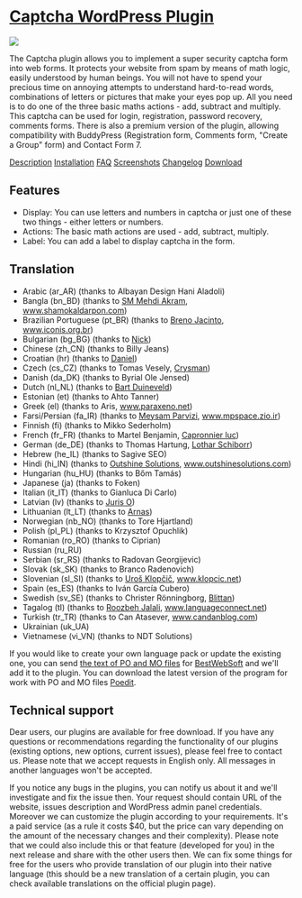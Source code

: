 <a href="http://bestwebsoft.com/plugin/captcha-plugin/" target=_blank>Captcha WordPress Plugin</a>
========================

<img src="http://bestwebsoft.com/wp-content/uploads/2011/07/588xNxcaptcha1.jpg.pagespeed.ic.Q9N-tJQc3t.jpg" />

The Captcha plugin allows you to implement a super security captcha form into web forms. It protects your website from spam by means of math logic, easily understood by human beings. You will not have to spend your precious time on annoying attempts to understand hard-to-read words, combinations of letters or pictures that make your eyes pop up. All you need is to do one of the three basic maths actions - add, subtract and multiply. This captcha can be used for login, registration, password recovery, comments forms. There is also a premium version of the plugin, allowing compatibility with BuddyPress (Registration form, Comments form, "Create a Group" form) and Contact Form 7.

<a href="http://bestwebsoft.com/plugin/captcha-plugin/#description" target=_blank>Description</a>
<a href="http://bestwebsoft.com/plugin/captcha-plugin/#installation" target=_blank>Installation</a>
<a href="http://bestwebsoft.com/plugin/captcha-plugin/#faq" target=_blank>FAQ</a>
<a href="http://bestwebsoft.com/plugin/captcha-plugin/#screenshots" target=_blank>Screenshots</a>
<a href="http://bestwebsoft.com/plugin/captcha-plugin/#changelog" target=_blank>Changelog</a>
<a href="http://bestwebsoft.com/plugin/captcha-plugin/#download" target=_blank>Download</a>

Features
-----------------------------
* Display: You can use letters and numbers in captcha or just one of these two things - either letters or numbers.
* Actions: The basic math actions are used - add, subtract, multiply.
* Label: You can add a label to display captcha in the form.


Translation
-----------------------------
* Arabic (ar_AR) (thanks to Albayan Design Hani Aladoli)
* Bangla (bn_BD) (thanks to <a href="mailto:mehdi.akram@gmail.com">SM Mehdi Akram</a>, www.shamokaldarpon.com)
* Brazilian Portuguese (pt_BR) (thanks to <a href="mailto:brenojac@gmail.com">Breno Jacinto</a>, www.iconis.org.br)
* Bulgarian (bg_BG) (thanks to <a href="mailto:paharaman@gmail.com">Nick</a>)
* Chinese (zh_CN) (thanks to Billy Jeans)
* Croatian (hr) (thanks to <a href="mailto:daniel@geogat.com">Daniel</a>)
* Czech (cs_CZ) (thanks to Tomas Vesely, <a href="mailto:crysman@seznam.cz">Crysman</a>)
* Danish (da_DK) (thanks to Byrial Ole Jensed)
* Dutch (nl_NL) (thanks to <a href="mailto:byrial@vip.cybercity.dk">Bart Duineveld</a>)
* Estonian (et) (thanks to Ahto Tanner)
* Greek (el) (thanks to Aris, www.paraxeno.net)
* Farsi/Persian (fa_IR) (thanks to <a href="mailto:info[at]mpspace[dot]zio[dot]ir">Meysam Parvizi</a>, www.mpspace.zio.ir)
* Finnish (fi) (thanks to Mikko Sederholm)
* French (fr_FR) (thanks to Martel Benjamin, <a href="mailto:lcapronnier@yahoo.com">Capronnier luc</a>)
* German (de_DE) (thanks to Thomas Hartung, <a href="mailto:lothar.schiborr@web.de">Lothar Schiborr</a>)
* Hebrew (he_IL) (thanks to Sagive SEO)
* Hindi (hi_IN) (thanks to <a href="mailto:ash.pr@outshinesolutions.com">Outshine Solutions</a>, www.outshinesolutions.com)
* Hungarian (hu_HU) (thanks to Bőm Tamás)
* Japanese (ja) (thanks to Foken)
* Italian (it_IT) (thanks to Gianluca Di Carlo)
* Latvian (lv) (thanks to <a href="mailto:juris.o@gmail.com">Juris O</a>)
* Lithuanian (lt_LT) (thanks to <a href="mailto:arnas.metal@gmail.com">Arnas</a>)
* Norwegian (nb_NO) (thanks to Tore Hjartland)
* Polish (pl_PL) (thanks to Krzysztof Opuchlik)
* Romanian (ro_RO) (thanks to Ciprian)
* Russian (ru_RU)
* Serbian (sr_RS) (thanks to Radovan Georgijevic)
* Slovak (sk_SK) (thanks to Branco Radenovich)
* Slovenian (sl_SI) (thanks to <a href="mailto:uros.klopcic@gmail.com">Uroš Klopčič</a>, www.klopcic.net)
* Spain (es_ES) (thanks to Iván García Cubero)
* Swedish (sv_SE) (thanks to Christer Rönningborg, <a href="mailto:blittan@xbmc.org">Blittan</a>)
* Tagalog (tl) (thanks to <a href="mailto:rjalali@languageconnect.net">Roozbeh Jalali</a>, www.languageconnect.net)
* Turkish (tr_TR) (thanks to Can Atasever, www.candanblog.com)
* Ukrainian (uk_UA)
* Vietnamese (vi_VN) (thanks to NDT Solutions)

If you would like to create your own language pack or update the existing one, you can send <a href="http://codex.wordpress.org/Translating_WordPress" target="_blank">the text of PO and MO files</a> for <a href="http://support.bestwebsoft.com" target="_blank">BestWebSoft</a> and we'll add it to the plugin. You can download the latest version of the program for work with PO and MO files  <a href="http://www.poedit.net/download.php" target="_blank">Poedit</a>.


Technical support
-----------------------------
Dear users, our plugins are available for free download. If you have any questions or recommendations regarding the functionality of our plugins (existing options, new options, current issues), please feel free to contact us. Please note that we accept requests in English only. All messages in another languages won't be accepted.

If you notice any bugs in the plugins, you can notify us about it and we'll investigate and fix the issue then. Your request should contain URL of the website, issues description and WordPress admin panel credentials.
Moreover we can customize the plugin according to your requirements. It's a paid service (as a rule it costs $40, but the price can vary depending on the amount of the necessary changes and their complexity). Please note that we could also include this or that feature (developed for you) in the next release and share with the other users then. 
We can fix some things for free for the users who provide translation of our plugin into their native language (this should be a new translation of a certain plugin, you can check available translations on the official plugin page).
